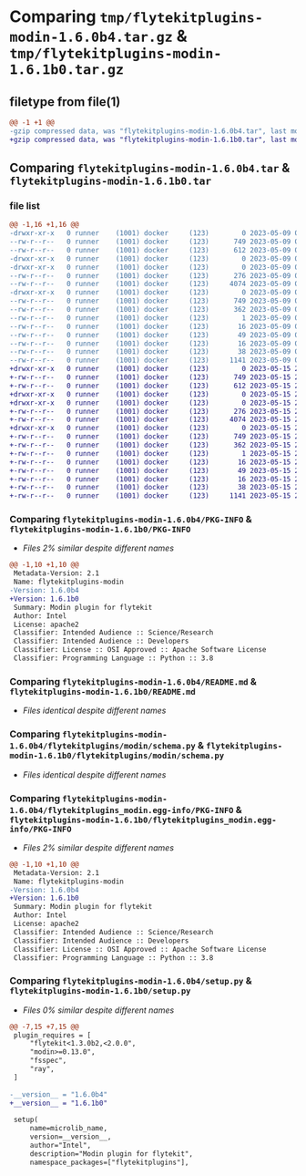 # Comparing `tmp/flytekitplugins-modin-1.6.0b4.tar.gz` & `tmp/flytekitplugins-modin-1.6.1b0.tar.gz`

## filetype from file(1)

```diff
@@ -1 +1 @@
-gzip compressed data, was "flytekitplugins-modin-1.6.0b4.tar", last modified: Tue May  9 00:42:37 2023, max compression
+gzip compressed data, was "flytekitplugins-modin-1.6.1b0.tar", last modified: Mon May 15 22:07:07 2023, max compression
```

## Comparing `flytekitplugins-modin-1.6.0b4.tar` & `flytekitplugins-modin-1.6.1b0.tar`

### file list

```diff
@@ -1,16 +1,16 @@
-drwxr-xr-x   0 runner    (1001) docker     (123)        0 2023-05-09 00:42:37.476770 flytekitplugins-modin-1.6.0b4/
--rw-r--r--   0 runner    (1001) docker     (123)      749 2023-05-09 00:42:37.476770 flytekitplugins-modin-1.6.0b4/PKG-INFO
--rw-r--r--   0 runner    (1001) docker     (123)      612 2023-05-09 00:42:15.000000 flytekitplugins-modin-1.6.0b4/README.md
-drwxr-xr-x   0 runner    (1001) docker     (123)        0 2023-05-09 00:42:37.476770 flytekitplugins-modin-1.6.0b4/flytekitplugins/
-drwxr-xr-x   0 runner    (1001) docker     (123)        0 2023-05-09 00:42:37.476770 flytekitplugins-modin-1.6.0b4/flytekitplugins/modin/
--rw-r--r--   0 runner    (1001) docker     (123)      276 2023-05-09 00:42:15.000000 flytekitplugins-modin-1.6.0b4/flytekitplugins/modin/__init__.py
--rw-r--r--   0 runner    (1001) docker     (123)     4074 2023-05-09 00:42:15.000000 flytekitplugins-modin-1.6.0b4/flytekitplugins/modin/schema.py
-drwxr-xr-x   0 runner    (1001) docker     (123)        0 2023-05-09 00:42:37.476770 flytekitplugins-modin-1.6.0b4/flytekitplugins_modin.egg-info/
--rw-r--r--   0 runner    (1001) docker     (123)      749 2023-05-09 00:42:37.000000 flytekitplugins-modin-1.6.0b4/flytekitplugins_modin.egg-info/PKG-INFO
--rw-r--r--   0 runner    (1001) docker     (123)      362 2023-05-09 00:42:37.000000 flytekitplugins-modin-1.6.0b4/flytekitplugins_modin.egg-info/SOURCES.txt
--rw-r--r--   0 runner    (1001) docker     (123)        1 2023-05-09 00:42:37.000000 flytekitplugins-modin-1.6.0b4/flytekitplugins_modin.egg-info/dependency_links.txt
--rw-r--r--   0 runner    (1001) docker     (123)       16 2023-05-09 00:42:37.000000 flytekitplugins-modin-1.6.0b4/flytekitplugins_modin.egg-info/namespace_packages.txt
--rw-r--r--   0 runner    (1001) docker     (123)       49 2023-05-09 00:42:37.000000 flytekitplugins-modin-1.6.0b4/flytekitplugins_modin.egg-info/requires.txt
--rw-r--r--   0 runner    (1001) docker     (123)       16 2023-05-09 00:42:37.000000 flytekitplugins-modin-1.6.0b4/flytekitplugins_modin.egg-info/top_level.txt
--rw-r--r--   0 runner    (1001) docker     (123)       38 2023-05-09 00:42:37.476770 flytekitplugins-modin-1.6.0b4/setup.cfg
--rw-r--r--   0 runner    (1001) docker     (123)     1141 2023-05-09 00:42:30.000000 flytekitplugins-modin-1.6.0b4/setup.py
+drwxr-xr-x   0 runner    (1001) docker     (123)        0 2023-05-15 22:07:07.679802 flytekitplugins-modin-1.6.1b0/
+-rw-r--r--   0 runner    (1001) docker     (123)      749 2023-05-15 22:07:07.679802 flytekitplugins-modin-1.6.1b0/PKG-INFO
+-rw-r--r--   0 runner    (1001) docker     (123)      612 2023-05-15 22:06:44.000000 flytekitplugins-modin-1.6.1b0/README.md
+drwxr-xr-x   0 runner    (1001) docker     (123)        0 2023-05-15 22:07:07.679802 flytekitplugins-modin-1.6.1b0/flytekitplugins/
+drwxr-xr-x   0 runner    (1001) docker     (123)        0 2023-05-15 22:07:07.679802 flytekitplugins-modin-1.6.1b0/flytekitplugins/modin/
+-rw-r--r--   0 runner    (1001) docker     (123)      276 2023-05-15 22:06:44.000000 flytekitplugins-modin-1.6.1b0/flytekitplugins/modin/__init__.py
+-rw-r--r--   0 runner    (1001) docker     (123)     4074 2023-05-15 22:06:44.000000 flytekitplugins-modin-1.6.1b0/flytekitplugins/modin/schema.py
+drwxr-xr-x   0 runner    (1001) docker     (123)        0 2023-05-15 22:07:07.679802 flytekitplugins-modin-1.6.1b0/flytekitplugins_modin.egg-info/
+-rw-r--r--   0 runner    (1001) docker     (123)      749 2023-05-15 22:07:07.000000 flytekitplugins-modin-1.6.1b0/flytekitplugins_modin.egg-info/PKG-INFO
+-rw-r--r--   0 runner    (1001) docker     (123)      362 2023-05-15 22:07:07.000000 flytekitplugins-modin-1.6.1b0/flytekitplugins_modin.egg-info/SOURCES.txt
+-rw-r--r--   0 runner    (1001) docker     (123)        1 2023-05-15 22:07:07.000000 flytekitplugins-modin-1.6.1b0/flytekitplugins_modin.egg-info/dependency_links.txt
+-rw-r--r--   0 runner    (1001) docker     (123)       16 2023-05-15 22:07:07.000000 flytekitplugins-modin-1.6.1b0/flytekitplugins_modin.egg-info/namespace_packages.txt
+-rw-r--r--   0 runner    (1001) docker     (123)       49 2023-05-15 22:07:07.000000 flytekitplugins-modin-1.6.1b0/flytekitplugins_modin.egg-info/requires.txt
+-rw-r--r--   0 runner    (1001) docker     (123)       16 2023-05-15 22:07:07.000000 flytekitplugins-modin-1.6.1b0/flytekitplugins_modin.egg-info/top_level.txt
+-rw-r--r--   0 runner    (1001) docker     (123)       38 2023-05-15 22:07:07.679802 flytekitplugins-modin-1.6.1b0/setup.cfg
+-rw-r--r--   0 runner    (1001) docker     (123)     1141 2023-05-15 22:07:00.000000 flytekitplugins-modin-1.6.1b0/setup.py
```

### Comparing `flytekitplugins-modin-1.6.0b4/PKG-INFO` & `flytekitplugins-modin-1.6.1b0/PKG-INFO`

 * *Files 2% similar despite different names*

```diff
@@ -1,10 +1,10 @@
 Metadata-Version: 2.1
 Name: flytekitplugins-modin
-Version: 1.6.0b4
+Version: 1.6.1b0
 Summary: Modin plugin for flytekit
 Author: Intel
 License: apache2
 Classifier: Intended Audience :: Science/Research
 Classifier: Intended Audience :: Developers
 Classifier: License :: OSI Approved :: Apache Software License
 Classifier: Programming Language :: Python :: 3.8
```

### Comparing `flytekitplugins-modin-1.6.0b4/README.md` & `flytekitplugins-modin-1.6.1b0/README.md`

 * *Files identical despite different names*

### Comparing `flytekitplugins-modin-1.6.0b4/flytekitplugins/modin/schema.py` & `flytekitplugins-modin-1.6.1b0/flytekitplugins/modin/schema.py`

 * *Files identical despite different names*

### Comparing `flytekitplugins-modin-1.6.0b4/flytekitplugins_modin.egg-info/PKG-INFO` & `flytekitplugins-modin-1.6.1b0/flytekitplugins_modin.egg-info/PKG-INFO`

 * *Files 2% similar despite different names*

```diff
@@ -1,10 +1,10 @@
 Metadata-Version: 2.1
 Name: flytekitplugins-modin
-Version: 1.6.0b4
+Version: 1.6.1b0
 Summary: Modin plugin for flytekit
 Author: Intel
 License: apache2
 Classifier: Intended Audience :: Science/Research
 Classifier: Intended Audience :: Developers
 Classifier: License :: OSI Approved :: Apache Software License
 Classifier: Programming Language :: Python :: 3.8
```

### Comparing `flytekitplugins-modin-1.6.0b4/setup.py` & `flytekitplugins-modin-1.6.1b0/setup.py`

 * *Files 0% similar despite different names*

```diff
@@ -7,15 +7,15 @@
 plugin_requires = [
     "flytekit<1.3.0b2,<2.0.0",
     "modin>=0.13.0",
     "fsspec",
     "ray",
 ]
 
-__version__ = "1.6.0b4"
+__version__ = "1.6.1b0"
 
 setup(
     name=microlib_name,
     version=__version__,
     author="Intel",
     description="Modin plugin for flytekit",
     namespace_packages=["flytekitplugins"],
```

